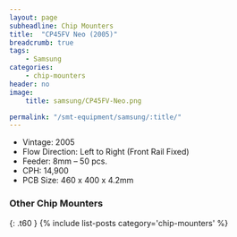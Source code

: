 ```yaml
---
layout: page
subheadline: Chip Mounters
title:  "CP45FV Neo (2005)"
breadcrumb: true
tags:
    - Samsung
categories:
    - chip-mounters
header: no
image:
    title: samsung/CP45FV-Neo.png

permalink: "/smt-equipment/samsung/:title/"
---
```


- Vintage: 2005
- Flow Direction: Left to Right (Front Rail Fixed)
- Feeder: 8mm – 50 pcs.
- CPH: 14,900
- PCB Size: 460 x 400 x 4.2mm

### Other Chip Mounters ###
{: .t60 }
{% include list-posts category='chip-mounters' %}

